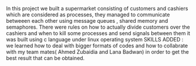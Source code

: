 In this project we built a supermarket consisting of customers and cashiers which are considered as processes, they managed to communicate betweeen each other using message queues , shared memory and semaphores.
There were rules on how to actually divide customers over the cashiers and when to kill some processes and send signals between them
it was built using c language under linux operating system 
SKILLS ADDED : we learned how to deal with bigger formats of codes and how to collabrate with my team mates( Ahmed Zubaidia and Lana Badwan) in order to get the best result that can be obtained.
